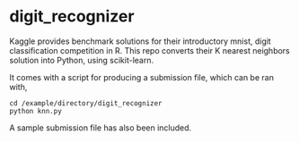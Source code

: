 digit_recognizer
================

Kaggle provides benchmark solutions for their introductory mnist, digit classification competition in R.  This repo converts their K nearest
neighbors solution into Python, using scikit-learn.

It comes with a script for producing a submission file, which can be ran
with,

```
cd /example/directory/digit_recognizer
python knn.py
```

A sample submission file has also been included.
